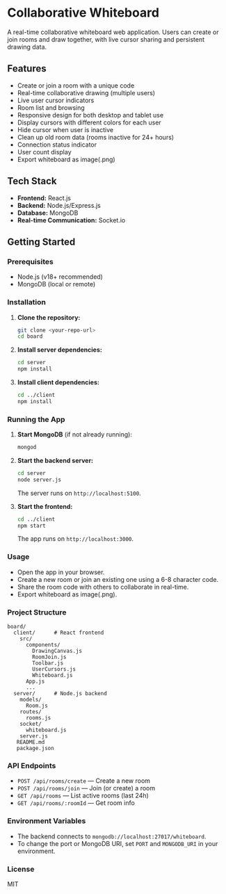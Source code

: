 # Collaborative Whiteboard

A real-time collaborative whiteboard web application. Users can create or join rooms and draw together, with live cursor sharing and persistent drawing data.

## Features

- Create or join a room with a unique code
- Real-time collaborative drawing (multiple users)
- Live user cursor indicators
- Room list and browsing
- Responsive design for both desktop and tablet use
- Display cursors with different colors for each user
- Hide cursor when user is inactive
- Clean up old room data (rooms inactive for 24+ hours)
- Connection status indicator
- User count display
- Export whiteboard as image(.png)

## Tech Stack

- **Frontend:** React.js
- **Backend:** Node.js/Express.js
- **Database:** MongoDB
- **Real-time Communication:** Socket.io

## Getting Started

### Prerequisites

- Node.js (v18+ recommended)
- MongoDB (local or remote)

### Installation

1. **Clone the repository:**
   ```sh
   git clone <your-repo-url>
   cd board
   ```

2. **Install server dependencies:**
   ```sh
   cd server
   npm install
   ```

3. **Install client dependencies:**
   ```sh
   cd ../client
   npm install
   ```

### Running the App

1. **Start MongoDB** (if not already running):
   ```sh
   mongod
   ```

2. **Start the backend server:**
   ```sh
   cd server
   node server.js
   ```
   The server runs on `http://localhost:5100`.

3. **Start the frontend:**
   ```sh
   cd ../client
   npm start
   ```
   The app runs on `http://localhost:3000`.

### Usage

- Open the app in your browser.
- Create a new room or join an existing one using a 6-8 character code.
- Share the room code with others to collaborate in real-time.
- Export whiteboard as image(.png).

### Project Structure

```
board/
  client/      # React frontend
    src/
      components/
        DrawingCanvas.js
        RoomJoin.js
        Toolbar.js
        UserCursors.js
        Whiteboard.js
      App.js
      ...
  server/      # Node.js backend
    models/
      Room.js
    routes/
      rooms.js
    socket/
      whiteboard.js
    server.js
   README.md
   package.json
```

### API Endpoints

- `POST /api/rooms/create` — Create a new room
- `POST /api/rooms/join` — Join (or create) a room
- `GET /api/rooms` — List active rooms (last 24h)
- `GET /api/rooms/:roomId` — Get room info

### Environment Variables

- The backend connects to `mongodb://localhost:27017/whiteboard`.
- To change the port or MongoDB URI, set `PORT` and `MONGODB_URI` in your environment.

### License

MIT
